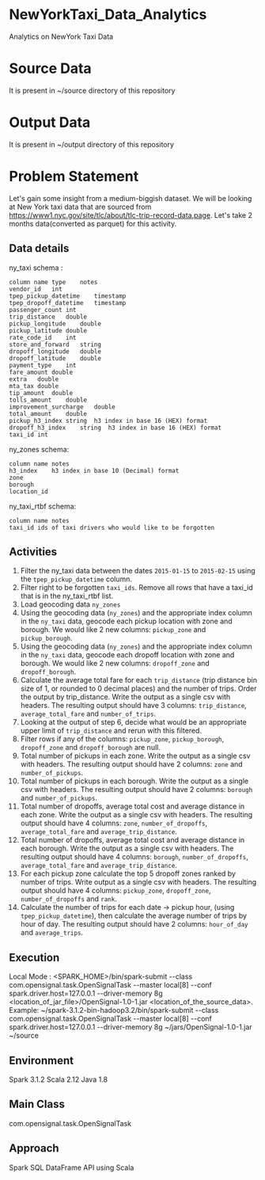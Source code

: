 # NewYorkTaxi_Data_Analytics
Analytics on NewYork Taxi Data

# Source Data
It is present in ~/source directory of this repository

# Output Data
It is present in ~/output directory of this repository

# Problem Statement
Let's gain some insight from a medium-biggish dataset. We will be looking at New York taxi data that are sourced from https://www1.nyc.gov/site/tlc/about/tlc-trip-record-data.page.
Let's take 2 months data(converted as parquet) for this activity. 

Data details 
-------------------------
ny_taxi schema : 
```
column name	type	notes
vendor_id	int	
tpep_pickup_datetime	timestamp	
tpep_dropoff_datetime	timestamp	
passenger_count	int	
trip_distance	double	
pickup_longitude	double	
pickup_latitude	double	
rate_code_id	int	
store_and_forward	string	
dropoff_longitude	double	
dropoff_latitude	double	
payment_type	int	
fare_amount	double	
extra	double	
mta_tax	double	
tip_amount	double	
tolls_amount	double	
improvement_surcharge	double	
total_amount	double	
pickup_h3_index	string	h3 index in base 16 (HEX) format
dropoff_h3_index	string	h3 index in base 16 (HEX) format
taxi_id	int	
```

ny_zones schema:
```
column name	notes
h3_index	h3 index in base 10 (Decimal) format
zone	
borough	
location_id
```

ny_taxi_rtbf schema:
```
column name	notes
taxi_id	ids of taxi drivers who would like to be forgotten
```

Activities
-----------------------------
1. Filter the ny_taxi data between the dates ```2015-01-15``` to ```2015-02-15``` using the ```tpep_pickup_datetime``` column.
2. Filter right to be forgotten ```taxi_ids```. Remove all rows that have a taxi_id that is in the ny_taxi_rtbf list.
3. Load geocoding data ```ny_zones```
4. Using the geocoding data (```ny_zones```) and the appropriate index column in the ```ny_taxi``` data, geocode each pickup location with zone and borough. 
   We would like 2 new columns: ```pickup_zone``` and ```pickup_borough```.
5. Using the geocoding data (```ny_zones```) and the appropriate index column in the ```ny_taxi``` data, geocode each dropoff location with zone and borough.                        We would like 2 new columns: ```dropoff_zone``` and ```dropoff_borough```.
6. Calculate the average total fare for each ```trip_distance``` (trip distance bin size of 1, or rounded to 0 decimal places) and the number of trips.                              Order the output by trip_distance. Write the output as a single csv with headers. The resulting output should have 3 columns: ```trip_distance```, ```average_total_fare```
   and ```number_of_trips```.
7. Looking at the output of step 6, decide what would be an appropriate upper limit of ```trip_distance``` and rerun with this filtered.
8. Filter rows if any of the columns: ```pickup_zone```, ```pickup_borough```, ```dropoff_zone``` and ```dropoff_borough``` are null.
9. Total number of pickups in each zone. Write the output as a single csv with headers. The resulting output should have 2 columns: ```zone``` and ```number_of_pickups```.
10. Total number of pickups in each borough. Write the output as a single csv with headers. The resulting output should have 2 columns: ```borough``` and ```number_of_pickups```.
11. Total number of dropoffs, average total cost and average distance in each zone. Write the output as a single csv with headers. The resulting output should have 4 columns:       ```zone```, ```number_of_dropoffs```, ```average_total_fare``` and ```average_trip_distance```.
12. Total number of dropoffs, average total cost and average distance in each borough. Write the output as a single csv with headers. The resulting output should have 4 columns:     ```borough```, ```number_of_dropoffs```, ```average_total_fare``` and ```average_trip_distance```.
13. For each pickup zone calculate the top 5 dropoff zones ranked by number of trips. Write output as a single csv with headers. The resulting output should have 4 columns:         ```pickup_zone```, ```dropoff_zone```, ```number_of_dropoffs``` and ```rank```.
14. Calculate the number of trips for each date -> pickup hour, (using ```tpep_pickup_datetime```), then calculate the average number of trips by hour of day. The resulting         output should have 2 columns: ```hour_of_day``` and ```average_trips```.


Execution
---------------------
Local Mode : 
<SPARK_HOME>/bin/spark-submit --class com.opensignal.task.OpenSignalTask --master local[8] --conf spark.driver.host=127.0.0.1 --driver-memory 8g <location_of_jar_file>/OpenSignal-1.0-1.jar <location_of_the_source_data>. 
Example: ~/spark-3.1.2-bin-hadoop3.2/bin/spark-submit --class com.opensignal.task.OpenSignalTask --master local[8] --conf spark.driver.host=127.0.0.1 --driver-memory 8g ~/jars/OpenSignal-1.0-1.jar ~/source

Environment
---------------------
Spark 3.1.2
Scala 2.12
Java 1.8

Main Class
---------------------
com.opensignal.task.OpenSignalTask

Approach
---------------------
Spark SQL DataFrame API using Scala
